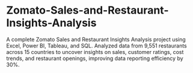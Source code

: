 # Zomato-Sales-and-Restaurant-Insights-Analysis
A complete Zomato Sales and Restaurant Insights Analysis project using Excel, Power BI, Tableau, and SQL. Analyzed data from 9,551 restaurants across 15 countries to uncover insights on sales, customer ratings, cost trends, and restaurant openings, improving data reporting efficiency by 30%.
